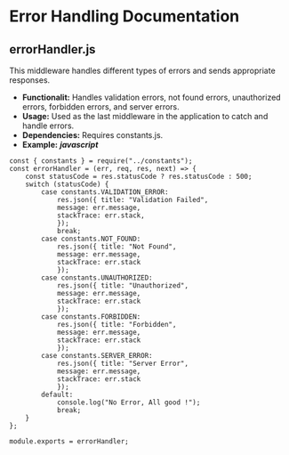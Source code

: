 # Error Handling Documentation

## errorHandler.js
This middleware handles different types of errors and sends appropriate responses.

- **Functionalit:** Handles validation errors, not found errors, unauthorized errors, forbidden errors, and server errors.
- **Usage:** Used as the last middleware in the application to catch and handle errors.
- **Dependencies:** Requires constants.js.
- **Example:**
***javascript***
```
const { constants } = require("../constants");
const errorHandler = (err, req, res, next) => {
    const statusCode = res.statusCode ? res.statusCode : 500;
    switch (statusCode) {
        case constants.VALIDATION_ERROR:
            res.json({ title: "Validation Failed",
            message: err.message,
            stackTrace: err.stack,
            });
            break;
        case constants.NOT_FOUND:
            res.json({ title: "Not Found",
            message: err.message,
            stackTrace: err.stack
            });
        case constants.UNAUTHORIZED:
            res.json({ title: "Unauthorized",
            message: err.message,
            stackTrace: err.stack
            });
        case constants.FORBIDDEN:
            res.json({ title: "Forbidden",
            message: err.message,
            stackTrace: err.stack
            });
        case constants.SERVER_ERROR:
            res.json({ title: "Server Error",
            message: err.message,
            stackTrace: err.stack
            });
        default:
            console.log("No Error, All good !");
            break;
    }
};

module.exports = errorHandler;
```